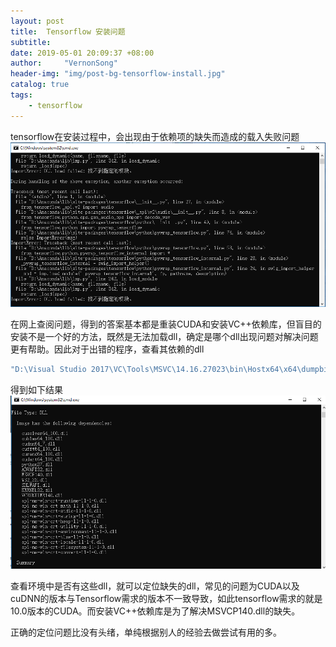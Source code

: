 ```yaml
---
layout: post
title:  Tensorflow 安装问题
subtitle: 
date: 2019-05-01 20:09:37 +08:00
author:     "VernonSong"
header-img: "img/post-bg-tensorflow-install.jpg"
catalog: true
tags:
    - tensorflow
---
```


tensorflow在安装过程中，会出现由于依赖项的缺失而造成的载入失败问题
![img](/img/in-post/post-tensorflow-wrong/post-tensorflow-wrong1.png)

在网上查阅问题，得到的答案基本都是重装CUDA和安装VC++依赖库，但盲目的安装不是一个好的方法，既然是无法加载dll，确定是哪个dll出现问题对解决问题更有帮助。因此对于出错的程序，查看其依赖的dll

```bash
"D:\Visual Studio 2017\VC\Tools\MSVC\14.16.27023\bin\Hostx64\x64\dumpbin" /dependents D:\Anaconda\Lib\site-packages\tensorflow\python\_pywrap_tensorflow_internal.pyd
```

得到如下结果
![img](/img/in-post/post-tensorflow-wrong/post-tensorflow-wrong2.png)

查看环境中是否有这些dll，就可以定位缺失的dll，常见的问题为CUDA以及cuDNN的版本与Tensorflow需求的版本不一致导致，如此tensorflow需求的就是10.0版本的CUDA。而安装VC++依赖库是为了解决MSVCP140.dll的缺失。

正确的定位问题比没有头绪，单纯根据别人的经验去做尝试有用的多。